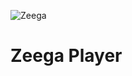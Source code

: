 ![Zeega](https://raw.github.com/Zeega/Zeega-Core/master/web/images/zeega-logo-large.png)

# Zeega Player